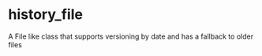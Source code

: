 history_file
============

A File like class that supports versioning by date and has a fallback to older files